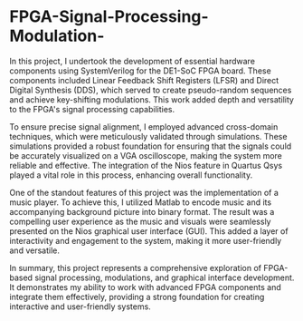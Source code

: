 # FPGA-Signal-Processing-Modulation-
In this project, I undertook the development of essential hardware components using SystemVerilog for the DE1-SoC FPGA board. These components included Linear Feedback Shift Registers (LFSR) and Direct Digital Synthesis (DDS), which served to create pseudo-random sequences and achieve key-shifting modulations. This work added depth and versatility to the FPGA's signal processing capabilities.

To ensure precise signal alignment, I employed advanced cross-domain techniques, which were meticulously validated through simulations. These simulations provided a robust foundation for ensuring that the signals could be accurately visualized on a VGA oscilloscope, making the system more reliable and effective. The integration of the Nios feature in Quartus Qsys played a vital role in this process, enhancing overall functionality.

One of the standout features of this project was the implementation of a music player. To achieve this, I utilized Matlab to encode music and its accompanying background picture into binary format. The result was a compelling user experience as the music and visuals were seamlessly presented on the Nios graphical user interface (GUI). This added a layer of interactivity and engagement to the system, making it more user-friendly and versatile.

In summary, this project represents a comprehensive exploration of FPGA-based signal processing, modulations, and graphical interface development. It demonstrates my ability to work with advanced FPGA components and integrate them effectively, providing a strong foundation for creating interactive and user-friendly systems.
